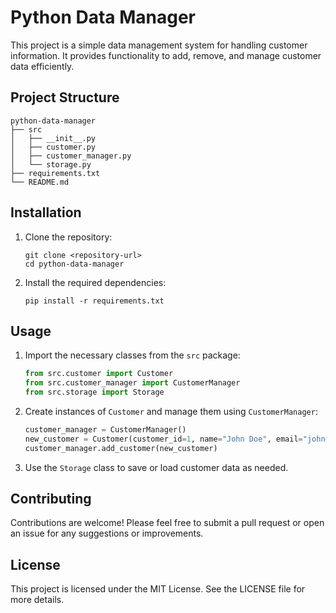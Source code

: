 # Python Data Manager

This project is a simple data management system for handling customer information. It provides functionality to add, remove, and manage customer data efficiently.

## Project Structure

```
python-data-manager
├── src
│   ├── __init__.py
│   ├── customer.py
│   ├── customer_manager.py
│   └── storage.py
├── requirements.txt
└── README.md
```

## Installation

1. Clone the repository:
   ```
   git clone <repository-url>
   cd python-data-manager
   ```

2. Install the required dependencies:
   ```
   pip install -r requirements.txt
   ```

## Usage

1. Import the necessary classes from the `src` package:
   ```python
   from src.customer import Customer
   from src.customer_manager import CustomerManager
   from src.storage import Storage
   ```

2. Create instances of `Customer` and manage them using `CustomerManager`:
   ```python
   customer_manager = CustomerManager()
   new_customer = Customer(customer_id=1, name="John Doe", email="john@example.com", phone="1234567890")
   customer_manager.add_customer(new_customer)
   ```

3. Use the `Storage` class to save or load customer data as needed.

## Contributing

Contributions are welcome! Please feel free to submit a pull request or open an issue for any suggestions or improvements.

## License

This project is licensed under the MIT License. See the LICENSE file for more details.